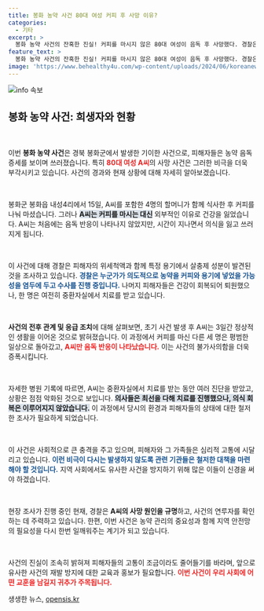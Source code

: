 ```yaml
---
title: 봉화 농약 사건 80대 여성 커피 후 사망 이유?
categories:
  - 기타
excerpt: >
  봉화 농약 사건의 잔혹한 진실! 커피를 마시지 않은 80대 여성이 음독 후 사망했다. 경찰은 의도적 농약 투입에 대한 수사에 착수, 사건의 전모가 드러날지 관심이 집중된다.
feature_text: >
  봉화 농약 사건의 잔혹한 진실! 커피를 마시지 않은 80대 여성이 음독 후 사망했다. 경찰은 의도적 농약 투입에 대한 수사에 착수, 사건의 전모가 드러날지 관심이 집중된다.
image: 'https://www.behealthy4u.com/wp-content/uploads/2024/06/koreanews.jpg'
---
```


<p><img src="https://www.behealthy4u.com/wp-content/uploads/2024/06/koreanews.jpg" alt="info 속보" /></p>

<h2 data-ke-size="size26">봉화 농약 사건: 희생자와 현황</h2>

<p data-ke-size="size16">&nbsp;</p>

<p>이번 <b>봉화 농약 사건</b>은 경북 봉화군에서 발생한 기이한 사건으로, 피해자들은 농약 음독 증세를 보이며 쓰러졌습니다. 특히 <b><span style="color: #ee2323;">80대 여성 A씨</span></b>의 사망 사건은 그러한 비극을 더욱 부각시키고 있습니다. 사건의 경과와 현재 상황에 대해 자세히 알아보겠습니다.</p>

<p data-ke-size="size16">&nbsp;</p>

<p>봉화군 봉화읍 내성4리에서 15일, A씨를 포함한 4명의 할머니가 함께 식사한 후 커피를 나눠 마셨습니다. 그러나 <b><span style="background-color: #21538527;">A씨는 커피를 마시는 대신</span></b> 외부적인 이유로 건강을 잃었습니다. A씨는 처음에는 음독 반응이 나타나지 않았지만, 시간이 지나면서 의식을 잃고 쓰러지게 됩니다.</p>

<p data-ke-size="size16">&nbsp;</p>

<p>이 사건에 대해 경찰은 피해자의 위세척액과 함께 특정 용기에서 살충제 성분이 발견된 것을 조사하고 있습니다. <b><span style="color: #1a5490;">경찰은 누군가가 의도적으로 농약을 커피와 용기에 넣었을 가능성을 염두에 두고 수사를 진행 중입니다.</span></b> 나머지 피해자들은 건강이 회복되어 퇴원했으나, 한 명은 여전히 중환자실에서 치료를 받고 있습니다.</p>

<p data-ke-size="size16">&nbsp;</p>

<p><b>사건의 전후 관계 및 응급 조치</b>에 대해 살펴보면, 초기 사건 발생 후 A씨는 3일간 정상적인 생활을 이어온 것으로 밝혀졌습니다. 이 과정에서 커피를 마신 다른 세 명은 평범한 일상으로 돌아갔고, <b><span style="color: #ee2323;">A씨만 음독 반응이 나타났습니다.</span></b> 이는 사건의 불가사의함을 더욱 증폭시킵니다.</p>

<p data-ke-size="size16">&nbsp;</p>

<p>자세한 병원 기록에 따르면, A씨는 중환자실에서 치료를 받는 동안 여러 진단을 받았고, 상황은 점점 악화된 것으로 보입니다. <b><span style="background-color: #21538527;">의사들은 최선을 다해 치료를 진행했으나, 의식 회복은 이루어지지 않았습니다.</span></b> 이 과정에서 당시의 환경과 피해자들의 상태에 대한 철저한 조사가 필요하게 되었습니다.</p>

<p data-ke-size="size16">&nbsp;</p>

<p>이 사건은 사회적으로 큰 충격을 주고 있으며, 피해자와 그 가족들은 심리적 고통에 시달리고 있습니다. <b><span style="color: #1a5490;">이런 비극이 다시는 발생하지 않도록 관련 기관들은 철저한 대책을 마련해야 할 것입니다.</span></b> 지역 사회에서도 유사한 사건을 방지하기 위해 많은 이들이 신경을 써야 하겠습니다. </p>

<p data-ke-size="size16">&nbsp;</p>

<p>현장 조사가 진행 중인 현재, 경찰은 <b>A씨의 사망 원인을 규명</b>하고, 사건의 연루자를 확인하는 데 주력하고 있습니다. 한편, 이번 사건은 농약 관리의 중요성과 함께 지역 안전망의 필요성을 다시 한번 일깨워주는 계기가 되고 있습니다. </p>

<p data-ke-size="size16">&nbsp;</p>

<p>사건의 진실이 조속히 밝혀져 피해자들의 고통이 조금이라도 줄어들기를 바라며, 앞으로 유사한 사건의 재발 방지에 대한 교육과 홍보가 필요합니다. <b><span style="color: #ee2323;">이번 사건이 우리 사회에 어떤 교훈을 남길지 귀추가 주목됩니다.</span></b></p>
생생한 뉴스, <a href="https://opensis.kr" rel="dofollow">opensis.kr</a>


